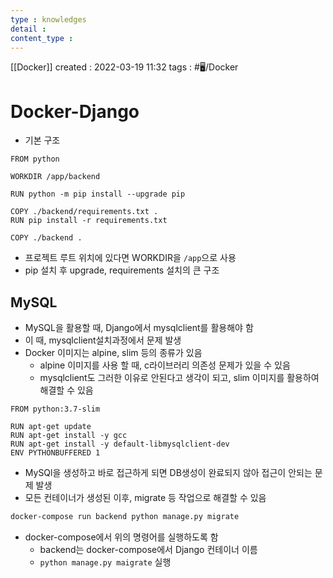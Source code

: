 ```yaml
---
type : knowledges
detail : 
content_type :
---
```


[[Docker]]
created : 2022-03-19 11:32
tags : #🖥️/Docker 

# Docker-Django
- 기본 구조
```docker
FROM python

WORKDIR /app/backend

RUN python -m pip install --upgrade pip

COPY ./backend/requirements.txt .
RUN pip install -r requirements.txt

COPY ./backend .
```

- 프로젝트 루트 위치에 있다면 WORKDIR을 `/app`으로 사용
- pip 설치 후 upgrade, requirements 설치의 큰 구조

## MySQL
- MySQL을 활용할 때, Django에서 mysqlclient를 활용해야 함
- 이 때, mysqlclient설치과정에서 문제 발생
- Docker 이미지는 alpine, slim 등의 종류가 있음
	- alpine 이미지를 사용 할 때, c라이브러리 의존성 문제가 있을 수 있음
	- mysqlclient도 그러한 이유로 안된다고 생각이 되고, slim 이미지를 활용하여 해결할 수 있음

```docker
FROM python:3.7-slim

RUN apt-get update
RUN apt-get install -y gcc
RUN apt-get install -y default-libmysqlclient-dev
ENV PYTHONBUFFERED 1
```

- MySQl을 생성하고 바로 접근하게 되면 DB생성이 완료되지 않아 접근이 안되는 문제 발생
- 모든 컨테이너가 생성된 이후, migrate 등 작업으로 해결할 수 있음

```bash
docker-compose run backend python manage.py migrate
```

- docker-compose에서 위의 명령어를 실행하도록 함
	- backend는 docker-compose에서 Django 컨테이너 이름
	- `python manage.py maigrate` 실행
